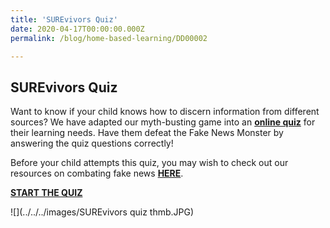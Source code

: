 ```yaml
---
title: 'SUREvivors Quiz'
date: 2020-04-17T00:00:00.000Z
permalink: /blog/home-based-learning/DD00002

---
```



## SUREvivors Quiz

Want to know if your child knows how to discern information from different sources? We have adapted our myth-busting game into an **[online quiz](https://tinyurl.com/tng-surevivor-quiz)** for their learning needs. Have them defeat the Fake News Monster by answering the quiz questions correctly!

Before your child attempts this quiz, you may wish to check out our resources on combating fake news **[HERE](https://sure.nlb.gov.sg/resources/audience/adults/combating-fake-news)**.

**[START THE QUIZ](https://tinyurl.com/tng-surevivor-quiz)**

![](../../../images/SUREvivors quiz thmb.JPG)
